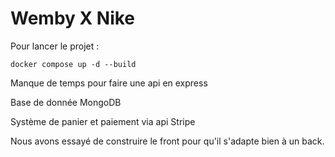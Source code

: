 # Wemby X Nike

Pour lancer le projet : 

```
docker compose up -d --build
```

Manque de temps pour faire une api en express

Base de donnée MongoDB

Système de panier et paiement via api Stripe

Nous avons essayé de construire le front pour qu'il s'adapte bien à un back.
